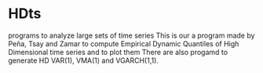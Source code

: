 # HDts
programs to analyze large sets of time series 
This is our a program made by Peña, Tsay and Zamar to compute Empirical Dynamic Quantiles of High Dimensional time series and to plot them
There are also progamd to generate HD VAR(1), VMA(1)  and VGARCH(1,1).

